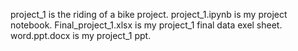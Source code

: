 project_1 is the riding of a bike project.
project_1.ipynb is my project notebook.
Final_project_1.xlsx is my project_1 final data exel sheet.
word.ppt.docx is my project_1 ppt.
